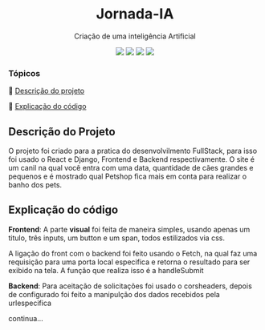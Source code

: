 <h1 align="center">Jornada-IA </h1>
<p align="center">
Criação de uma inteligência Artificial 
</p>
<p align="center" >
 <img src="https://img.shields.io/static/v1?label=JavaScript&message= _&color=blue&style=for-the-badge&logo=react"/>
 <img src="https://img.shields.io/static/v1?label=HTML&message= _&color=blue&style=for-the-badge&logo=django"/>
 <img src="https://img.shields.io/static/v1?label=CSS&message= _&color=blue&style=for-the-badge&logo=CSS3"/>
<img src="http://img.shields.io/static/v1?label=STATUS&message=CONCLUIDO&color=RED&style=for-the-badge"/>
</p>

### Tópicos 

:small_blue_diamond: [Descrição do projeto ](#descrição-do-projeto)

:small_blue_diamond: [Explicação do código](#explicação-do-código)



## Descrição do Projeto

O projeto foi criado para a pratica do desenvolvilmento FullStack, para isso foi usado o React e Django, Frontend e Backend respectivamente. O site é um canil na qual você entra com uma data, quantidade de cães grandes e pequenos e é mostrado qual Petshop fica mais em conta para realizar o banho dos pets.


 ## Explicação do código

**Frontend**: 
  A parte **visual** foi feita de maneira simples, usando apenas um titulo, três inputs, um button e um span, todos estilizados via css. 

  A ligação do front com o backend foi feito usando o Fetch, na qual faz uma requisição para uma porta local especifica e retorna o resultado para ser exibido na tela. A função que realiza isso é a handleSubmit

**Backend**:
  Para aceitação de solicitações foi usado o corsheaders, depois de configurado foi feito a manipulção dos dados recebidos pela urlespecifica 


 continua...
